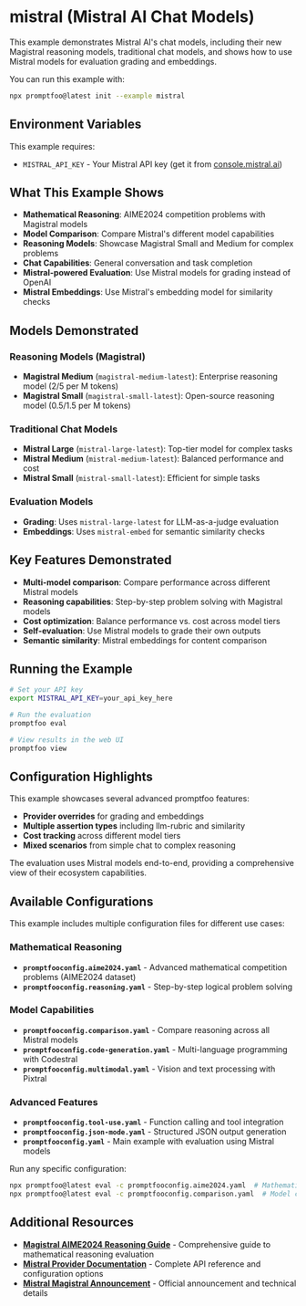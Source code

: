 # mistral (Mistral AI Chat Models)

This example demonstrates Mistral AI's chat models, including their new Magistral reasoning models, traditional chat models, and shows how to use Mistral models for evaluation grading and embeddings.

You can run this example with:

```bash
npx promptfoo@latest init --example mistral
```

## Environment Variables

This example requires:

- `MISTRAL_API_KEY` - Your Mistral API key (get it from [console.mistral.ai](https://console.mistral.ai))

## What This Example Shows

- **Mathematical Reasoning**: AIME2024 competition problems with Magistral models
- **Model Comparison**: Compare Mistral's different model capabilities
- **Reasoning Models**: Showcase Magistral Small and Medium for complex problems
- **Chat Capabilities**: General conversation and task completion
- **Mistral-powered Evaluation**: Use Mistral models for grading instead of OpenAI
- **Mistral Embeddings**: Use Mistral's embedding model for similarity checks

## Models Demonstrated

### Reasoning Models (Magistral)

- **Magistral Medium** (`magistral-medium-latest`): Enterprise reasoning model ($2/$5 per M tokens)
- **Magistral Small** (`magistral-small-latest`): Open-source reasoning model ($0.5/$1.5 per M tokens)

### Traditional Chat Models

- **Mistral Large** (`mistral-large-latest`): Top-tier model for complex tasks
- **Mistral Medium** (`mistral-medium-latest`): Balanced performance and cost
- **Mistral Small** (`mistral-small-latest`): Efficient for simple tasks

### Evaluation Models

- **Grading**: Uses `mistral-large-latest` for LLM-as-a-judge evaluation
- **Embeddings**: Uses `mistral-embed` for semantic similarity checks

## Key Features Demonstrated

- **Multi-model comparison**: Compare performance across different Mistral models
- **Reasoning capabilities**: Step-by-step problem solving with Magistral models
- **Cost optimization**: Balance performance vs. cost across model tiers
- **Self-evaluation**: Use Mistral models to grade their own outputs
- **Semantic similarity**: Mistral embeddings for content comparison

## Running the Example

```bash
# Set your API key
export MISTRAL_API_KEY=your_api_key_here

# Run the evaluation
promptfoo eval

# View results in the web UI
promptfoo view
```

## Configuration Highlights

This example showcases several advanced promptfoo features:

- **Provider overrides** for grading and embeddings
- **Multiple assertion types** including llm-rubric and similarity
- **Cost tracking** across different model tiers
- **Mixed scenarios** from simple chat to complex reasoning

The evaluation uses Mistral models end-to-end, providing a comprehensive view of their ecosystem capabilities.

## Available Configurations

This example includes multiple configuration files for different use cases:

### Mathematical Reasoning

- **`promptfooconfig.aime2024.yaml`** - Advanced mathematical competition problems (AIME2024 dataset)
- **`promptfooconfig.reasoning.yaml`** - Step-by-step logical problem solving

### Model Capabilities

- **`promptfooconfig.comparison.yaml`** - Compare reasoning across all Mistral models
- **`promptfooconfig.code-generation.yaml`** - Multi-language programming with Codestral
- **`promptfooconfig.multimodal.yaml`** - Vision and text processing with Pixtral

### Advanced Features

- **`promptfooconfig.tool-use.yaml`** - Function calling and tool integration
- **`promptfooconfig.json-mode.yaml`** - Structured JSON output generation
- **`promptfooconfig.yaml`** - Main example with evaluation using Mistral models

Run any specific configuration:

```bash
npx promptfoo@latest eval -c promptfooconfig.aime2024.yaml  # Mathematical reasoning
npx promptfoo@latest eval -c promptfooconfig.comparison.yaml  # Model comparison
```

## Additional Resources

- **[Magistral AIME2024 Reasoning Guide](/docs/guides/mistral-magistral-aime2024)** - Comprehensive guide to mathematical reasoning evaluation
- **[Mistral Provider Documentation](/docs/providers/mistral)** - Complete API reference and configuration options
- **[Mistral Magistral Announcement](https://mistral.ai/news/magistral/)** - Official announcement and technical details

